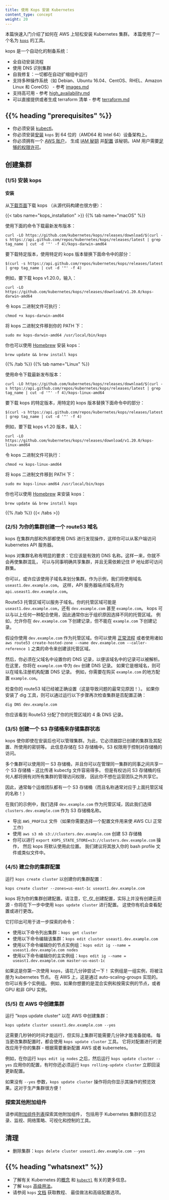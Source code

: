 ```yaml
---
title: 使用 Kops 安装 Kubernetes
content_type: concept
weight: 20
---
```

<!--
title: Installing Kubernetes with kops
content_type: concept
weight: 20
-->

<!-- overview -->

<!--
This quickstart shows you how to easily install a Kubernetes cluster on AWS.
It uses a tool called [`kops`](https://github.com/kubernetes/kops).
-->
本篇快速入门介绍了如何在 AWS 上轻松安装 Kubernetes 集群。
本篇使用了一个名为 [`kops`](https://github.com/kubernetes/kops) 的工具。

<!--
kops is an automated provisioning system:
-->
kops 是一个自动化的制备系统：

<!--
* Fully automated installation
* Uses DNS to identify clusters
* Self-healing: everything runs in Auto-Scaling Groups
* Multiple OS support (Debian, Ubuntu 16.04 supported, CentOS & RHEL, Amazon Linux and CoreOS) - see the [images.md](https://github.com/kubernetes/kops/blob/master/docs/operations/images.md)
* High-Availability support - see the [high_availability.md](https://github.com/kubernetes/kops/blob/master/docs/high_availability.md)
* Can directly provision, or generate terraform manifests - see the [terraform.md](https://github.com/kubernetes/kops/blob/master/docs/terraform.md)
-->
* 全自动安装流程
* 使用 DNS 识别集群
* 自我修复：一切都在自动扩缩组中运行
* 支持多种操作系统（如 Debian、Ubuntu 16.04、CentOS、RHEL、Amazon Linux 和 CoreOS） - 参考 [images.md](https://github.com/kubernetes/kops/blob/master/docs/operations/images.md)
* 支持高可用 - 参考 [high_availability.md](https://github.com/kubernetes/kops/blob/master/docs/high_availability.md)
* 可以直接提供或者生成 terraform 清单 - 参考 [terraform.md](https://github.com/kubernetes/kops/blob/master/docs/terraform.md)

## {{% heading "prerequisites" %}}

<!--
* You must have [kubectl](/docs/tasks/tools/) installed.

* You must [install](https://github.com/kubernetes/kops#installing) `kops` on a 64-bit (AMD64 and Intel 64) device architecture.

* You must have an [AWS account](https://docs.aws.amazon.com/polly/latest/dg/setting-up.html), generate [IAM keys](https://docs.aws.amazon.com/general/latest/gr/aws-sec-cred-types.html#access-keys-and-secret-access-keys) and [configure](https://docs.aws.amazon.com/cli/latest/userguide/cli-chap-configure.html#cli-quick-configuration) them. The IAM user will need [adequate permissions](https://github.com/kubernetes/kops/blob/master/docs/getting_started/aws.md#setup-iam-user).
-->
* 你必须安装 [kubectl](/zh-cn/docs/tasks/tools/)。 
* 你必须安装[安装](https://github.com/kubernetes/kops#installing) `kops`
  到 64 位的（AMD64 和 Intel 64）设备架构上。
* 你必须拥有一个 [AWS 账户](https://docs.aws.amazon.com/polly/latest/dg/setting-up.html)，
  生成 [IAM 秘钥](https://docs.aws.amazon.com/general/latest/gr/aws-sec-cred-types.html#access-keys-and-secret-access-keys)
  并[配置](https://docs.aws.amazon.com/cli/latest/userguide/cli-chap-configure.html#cli-quick-configuration)
  该秘钥。IAM 用户需要[足够的权限许可](https://github.com/kubernetes/kops/blob/master/docs/getting_started/aws.md#setup-iam-user)。

<!-- steps -->

<!--
## Creating a cluster

### (1/5) Install kops

#### Installation

Download kops from the [releases page](https://github.com/kubernetes/kops/releases) (it is also convenient to build from source):
-->
## 创建集群

### (1/5) 安装 kops

#### 安装

从[下载页面](https://github.com/kubernetes/kops/releases)下载 kops
（从源代码构建也很方便）：

{{< tabs name="kops_installation" >}}
{{% tab name="macOS" %}}

<!--
Download the latest release with the command:
-->
使用下面的命令下载最新发布版本：

```shell
curl -LO https://github.com/kubernetes/kops/releases/download/$(curl -s https://api.github.com/repos/kubernetes/kops/releases/latest | grep tag_name | cut -d '"' -f 4)/kops-darwin-amd64
```

<!--
To download a specific version, replace the following portion of the command with the specific kops version.
-->
要下载特定版本，使用特定的 kops 版本替换下面命令中的部分：

```shell
$(curl -s https://api.github.com/repos/kubernetes/kops/releases/latest | grep tag_name | cut -d '"' -f 4)
```

<!--
For example, to download kops version v1.20.0 type:
-->
例如，要下载 kops v1.20.0，输入：

```shell
curl -LO https://github.com/kubernetes/kops/releases/download/v1.20.0/kops-darwin-amd64
```

<!--
Make the kops binary executable.
-->
令 kops 二进制文件可执行：

```shell
chmod +x kops-darwin-amd64
```

<!--
Move the kops binary in to your PATH.
-->
将 kops 二进制文件移到你的 PATH 下：

```shell
sudo mv kops-darwin-amd64 /usr/local/bin/kops
```

你也可以使用 [Homebrew](https://brew.sh/) 安装 kops：

```shell
brew update && brew install kops
```
{{% /tab %}}
{{% tab name="Linux" %}}

<!--
Download the latest release with the command:
-->
使用命令下载最新发布版本：

```shell
curl -LO https://github.com/kubernetes/kops/releases/download/$(curl -s https://api.github.com/repos/kubernetes/kops/releases/latest | grep tag_name | cut -d '"' -f 4)/kops-linux-amd64
```

<!--
To download a specific version of kops, replace the following portion of the command with the specific kops version.
-->
要下载 kops 的特定版本，用特定的 kops 版本替换下面命令中的部分：

```shell
$(curl -s https://api.github.com/repos/kubernetes/kops/releases/latest | grep tag_name | cut -d '"' -f 4)
```

<!--
For example, to download kops version v1.20.0 type:
-->
例如，要下载 kops v1.20 版本，输入：

```shell
curl -LO https://github.com/kubernetes/kops/releases/download/v1.20.0/kops-linux-amd64
```

<!--
Make the kops binary executable
-->
令 kops 二进制文件可执行：

```shell
chmod +x kops-linux-amd64
```

<!--
Move the kops binary in to your PATH.
-->
将 kops 二进制文件移到 PATH 下：


```shell
sudo mv kops-linux-amd64 /usr/local/bin/kops
```

你也可以使用 [Homebrew](https://docs.brew.sh/Homebrew-on-Linux)
来安装 kops：

```shell
brew update && brew install kops
```

{{% /tab %}}
{{< /tabs >}}

<!--
### (2/5) Create a route53 domain for your cluster

kops uses DNS for discovery, both inside the cluster and outside, so that you can reach the kubernetes API server
from clients.
-->
### (2/5) 为你的集群创建一个 route53 域名

kops 在集群内部和外部都使用 DNS 进行发现操作，这样你可以从客户端访问
kubernetes API 服务器。

<!--
kops has a strong opinion on the cluster name: it should be a valid DNS name.  By doing so you will
no longer get your clusters confused, you can share clusters with your colleagues unambiguously,
and you can reach them without relying on remembering an IP address.
-->
kops 对集群名称有明显的要求：它应该是有效的 DNS 名称。这样一来，你就不会再使集群混乱，
可以与同事明确共享集群，并且无需依赖记住 IP 地址即可访问群集。

<!--
You can, and probably should, use subdomains to divide your clusters.  As our example we will use
`useast1.dev.example.com`.  The API server endpoint will then be `api.useast1.dev.example.com`.
-->
你可以，或许应该使用子域名来划分集群。作为示例，我们将使用域名 `useast1.dev.example.com`。
这样，API 服务器端点域名将为 `api.useast1.dev.example.com`。

<!--
A Route53 hosted zone can serve subdomains.  Your hosted zone could be `useast1.dev.example.com`,
but also `dev.example.com` or even `example.com`.  kops works with any of these, so typically
you choose for organization reasons (e.g. you are allowed to create records under `dev.example.com`,
but not under `example.com`).
-->
Route53 托管区域可以服务子域名。你的托管区域可能是 `useast1.dev.example.com`，还有 `dev.example.com` 甚至 `example.com`。
kops 可以与以上任何一种配合使用，因此通常你出于组织原因选择不同的托管区域。
例如，允许你在 `dev.example.com` 下创建记录，但不能在 `example.com` 下创建记录。

<!--
Let's assume you're using `dev.example.com` as your hosted zone.  You create that hosted zone using
the [normal process](http://docs.aws.amazon.com/Route53/latest/DeveloperGuide/CreatingNewSubdomain.html), or
with a command such as `aws route53 create-hosted-zone --name dev.example.com --caller-reference 1`.
-->
假设你使用 `dev.example.com` 作为托管区域。你可以使用
[正常流程](https://docs.aws.amazon.com/Route53/latest/DeveloperGuide/CreatingNewSubdomain.html)
或者使用诸如 `aws route53 create-hosted-zone --name dev.example.com --caller-reference 1`
之类的命令来创建该托管区域。

<!--
You must then set up your NS records in the parent domain, so that records in the domain will resolve.  Here,
you would create NS records in `example.com` for `dev`.  If it is a root domain name you would configure the NS
records at your domain registrar (e.g. `example.com` would need to be configured where you bought `example.com`).
-->
然后，你必须在父域名中设置你的 DNS 记录，以便该域名中的记录可以被解析。
在这里，你将在 `example.com` 中为 `dev` 创建 DNS 记录。
如果它是根域名，则可以在域名注册机构配置 DNS 记录。
例如，你需要在购买 `example.com` 的地方配置 `example.com`。

<!--
Verify your route53 domain setup (it is the #1 cause of problems!). You can double-check that
your cluster is configured correctly if you have the dig tool by running:
-->
检查你的 route53 域已经被正确设置（这是导致问题的最常见原因！）。
如果你安装了 dig 工具，则可以通过运行以下步骤再次检查集群是否配置正确：

```shell
dig DNS dev.example.com
```

<!--
You should see the 4 NS records that Route53 assigned your hosted zone.
-->
你应该看到 Route53 分配了你的托管区域的 4 条 DNS 记录。

<!--
### (3/5) Create an S3 bucket to store your clusters state

kops lets you manage your clusters even after installation.  To do this, it must keep track of the clusters
that you have created, along with their configuration, the keys they are using etc.  This information is stored
in an S3 bucket.  S3 permissions are used to control access to the bucket.
-->
### (3/5) 创建一个 S3 存储桶来存储集群状态

kops 使你即使在安装后也可以管理集群。为此，它必须跟踪已创建的集群及其配置、所使用的密钥等。
此信息存储在 S3 存储桶中。S3 权限用于控制对存储桶的访问。

<!--
Multiple clusters can use the same S3 bucket, and you can share an S3 bucket between your colleagues that
administer the same clusters - this is much easier than passing around kubecfg files.  But anyone with access
to the S3 bucket will have administrative access to all your clusters, so you don't want to share it beyond
the operations team.
-->
多个集群可以使用同一 S3 存储桶，并且你可以在管理同一集群的同事之间共享一个
S3 存储桶 - 这比传递 kubecfg 文件容易得多。
但是有权访问 S3 存储桶的任何人都将拥有对所有集群的管理访问权限，
因此你不想在运营团队之外共享它。

<!--
So typically you have one S3 bucket for each ops team (and often the name will correspond
to the name of the hosted zone above!)
-->
因此，通常每个运维团队都有一个 S3 存储桶（而且名称通常对应于上面托管区域的名称！）

<!--
In our example, we chose `dev.example.com` as our hosted zone, so let's pick `clusters.dev.example.com` as
the S3 bucket name.
-->
在我们的示例中，我们选择 `dev.example.com` 作为托管区域，因此我们选择
`clusters.dev.example.com` 作为 S3 存储桶名称。

<!--
* Export `AWS_PROFILE` (if you need to select a profile for the AWS CLI to work)
* Create the S3 bucket using `aws s3 mb s3://clusters.dev.example.com`
* You can `export KOPS_STATE_STORE=s3://clusters.dev.example.com` and then kops will use this location by default.
   We suggest putting this in your bash profile or similar.
-->
* 导出 `AWS_PROFILE` 文件（如果你需要选择一个配置文件用来使 AWS CLI 正常工作）
* 使用 `aws s3 mb s3://clusters.dev.example.com` 创建 S3 存储桶
* 你可以进行 `export KOPS_STATE_STORE=s3://clusters.dev.example.com` 操作，
  然后 kops 将默认使用此位置。
  我们建议将其放入你的 bash profile 文件或类似文件中。

<!--
### (4/5) Build your cluster configuration

Run `kops create cluster` to create your cluster configuration:
-->
### (4/5) 建立你的集群配置

运行 `kops create cluster` 以创建你的集群配置：

`kops create cluster --zones=us-east-1c useast1.dev.example.com`

<!--
kops will create the configuration for your cluster.  Note that it _only_ creates the configuration, it does
not actually create the cloud resources - you'll do that in the next step with a `kops update cluster`.  This
give you an opportunity to review the configuration or change it.
-->
kops 将为你的集群创建配置。请注意，它_仅_创建配置，实际上并没有创建云资源 - 
你将在下一步中使用 `kops update cluster` 进行配置。
这使你有机会查看配置或进行更改。

<!--
It prints commands you can use to explore further:
-->
它打印出可用于进一步探索的命令：

<!--
* List your clusters with: `kops get cluster`
* Edit this cluster with: `kops edit cluster useast1.dev.example.com`
* Edit your node instance group: `kops edit ig --name=useast1.dev.example.com nodes`
* Edit your master instance group: `kops edit ig --name=useast1.dev.example.com master-us-east-1c`
-->
* 使用以下命令列出集群：`kops get cluster`
* 使用以下命令编辑该集群：`kops edit cluster useast1.dev.example.com`
* 使用以下命令编辑你的节点实例组：`kops edit ig --name = useast1.dev.example.com nodes`
* 使用以下命令编辑你的主实例组：`kops edit ig --name = useast1.dev.example.com master-us-east-1c`

<!--
If this is your first time using kops, do spend a few minutes to try those out!  An instance group is a
set of instances, which will be registered as kubernetes nodes.  On AWS this is implemented via auto-scaling-groups.
You can have several instance groups, for example if you wanted nodes that are a mix of spot and on-demand instances, or
GPU and non-GPU instances.
-->
如果这是你第一次使用 kops，请花几分钟尝试一下！ 实例组是一组实例，将被注册为 kubernetes 节点。
在 AWS 上，这是通过 auto-scaling-groups 实现的。你可以有多个实例组。
例如，如果你想要的是混合实例和按需实例的节点，或者 GPU 和非 GPU 实例。

<!--
### (5/5) Create the cluster in AWS

Run "kops update cluster" to create your cluster in AWS:
-->
### (5/5) 在 AWS 中创建集群

运行 "kops update cluster" 以在 AWS 中创建集群：

```shell
kops update cluster useast1.dev.example.com --yes
```

<!--
That takes a few seconds to run, but then your cluster will likely take a few minutes to actually be ready.
`kops update cluster` will be the tool you'll use whenever you change the configuration of your cluster; it
applies the changes you have made to the configuration to your cluster - reconfiguring AWS or kubernetes as needed.
-->
这需要几秒钟的时间才能运行，但实际上集群可能需要几分钟才能准备就绪。
每当更改集群配置时，都会使用 `kops update cluster` 工具。
它将对配置进行的更改应用于你的集群 - 根据需要重新配置 AWS 或者 kubernetes。

<!--
For example, after you `kops edit ig nodes`, then `kops update cluster --yes` to apply your configuration, and
sometimes you will also have to `kops rolling-update cluster` to roll out the configuration immediately.
-->
例如，在你运行 `kops edit ig nodes` 之后，然后运行 `kops update cluster --yes`
应用你的配置，有时你还必须运行 `kops rolling-update cluster` 立即回滚更新配置。

<!--
Without `--yes`, `kops update cluster` will show you a preview of what it is going to do.  This is handy
for production clusters!
-->
如果没有 `--yes` 参数，`kops update cluster` 操作将向你显示其操作的预览效果。这对于生产集群很方便！

<!--
### Explore other add-ons

See the [list of add-ons](/docs/concepts/cluster-administration/addons/) to explore other add-ons, including tools for logging, monitoring, network policy, visualization &amp; control of your Kubernetes cluster.
-->
### 探索其他附加组件

请参阅[附加组件列表](/zh-cn/docs/concepts/cluster-administration/addons/)探索其他附加组件，
包括用于 Kubernetes 集群的日志记录、监视、网络策略、可视化和控制的工具。

<!--
## Cleanup

* To delete your cluster: `kops delete cluster useast1.dev.example.com --yes`
-->
## 清理

* 删除集群：`kops delete cluster useast1.dev.example.com --yes`

## {{% heading "whatsnext" %}}

<!--
* Learn more about Kubernetes [concepts](/docs/concepts/) and [`kubectl`](/docs/reference/kubectl/).
* Learn about `kops` [advanced usage](https://github.com/kubernetes/kops)
* See the `kops` [docs](https://github.com/kubernetes/kops) section for tutorials, best practices and advanced configuration options.
-->
* 了解有关 Kubernetes 的[概念](/zh-cn/docs/concepts/) 和
  [`kubectl`](/zh-cn/docs/reference/kubectl/) 有关的更多信息。
* 了解 `kops` [高级用法](https://github.com/kubernetes/kops)。
* 请参阅 `kops` [文档](https://github.com/kubernetes/kops) 获取教程、
  最佳做法和高级配置选项。

